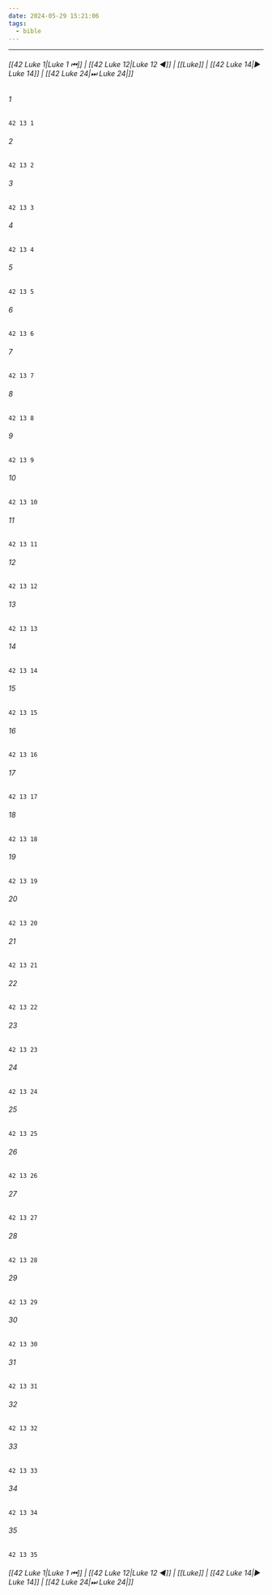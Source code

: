 ```yaml
---
date: 2024-05-29 15:21:06
tags:
  - bible
---
```

___

###### [[42 Luke 1|Luke 1 ⏮]] | [[42 Luke 12|Luke 12 ◀]] | [[Luke]] | [[42 Luke 14|▶ Luke 14]] | [[42 Luke 24|⏭ Luke 24|]]

###### 1
``` verse
42 13 1 
```
###### 2
``` verse
42 13 2 
```
###### 3
``` verse
42 13 3 
```
###### 4
``` verse
42 13 4 
```
###### 5
``` verse
42 13 5 
```
###### 6
``` verse
42 13 6 
```
###### 7
``` verse
42 13 7 
```
###### 8
``` verse
42 13 8 
```
###### 9
``` verse
42 13 9 
```
###### 10
``` verse
42 13 10 
```
###### 11
``` verse
42 13 11 
```
###### 12
``` verse
42 13 12 
```
###### 13
``` verse
42 13 13 
```
###### 14
``` verse
42 13 14 
```
###### 15
``` verse
42 13 15 
```
###### 16
``` verse
42 13 16 
```
###### 17
``` verse
42 13 17 
```
###### 18
``` verse
42 13 18 
```
###### 19
``` verse
42 13 19 
```
###### 20
``` verse
42 13 20 
```
###### 21
``` verse
42 13 21 
```
###### 22
``` verse
42 13 22 
```
###### 23
``` verse
42 13 23 
```
###### 24
``` verse
42 13 24 
```
###### 25
``` verse
42 13 25 
```
###### 26
``` verse
42 13 26 
```
###### 27
``` verse
42 13 27 
```
###### 28
``` verse
42 13 28 
```
###### 29
``` verse
42 13 29 
```
###### 30
``` verse
42 13 30 
```
###### 31
``` verse
42 13 31 
```
###### 32
``` verse
42 13 32 
```
###### 33
``` verse
42 13 33 
```
###### 34
``` verse
42 13 34 
```
###### 35
``` verse
42 13 35 
```

###### [[42 Luke 1|Luke 1 ⏮]] | [[42 Luke 12|Luke 12 ◀]] | [[Luke]] | [[42 Luke 14|▶ Luke 14]] | [[42 Luke 24|⏭ Luke 24|]]

